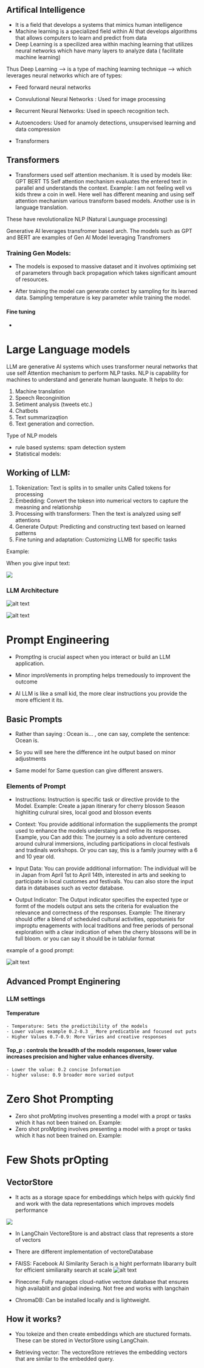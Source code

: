 ## Artifical Intelligence
- It is a field that develops a systems that mimics human intelligence
- Machine learning is a specialized field within AI that develops algorithms that allows computers to learn and predict from data
- Deep Learning is a specilized area within maching learning that utilizes neural networks which have many layers to analyze data ( facilitate machine learning)

Thus Deep Learning --> is a type of maching learning technique --> which leverages neural networks which are of types:
- Feed forward neural networks
- Convulutional Neural Networks : Used for image processing
- Recurrent Neural Networks: Used in speech recognition tech.
- Autoencoders: Used for anamoly detections, unsupervised learning and data compression

- Transformers


## Transformers
- Transformers used self attention mechanism. It is used by models like:
GPT
BERT
T5
Self attention mechanism evaluates the entered text in parallel and understands the context. Example: I am not feeling well vs kids threw a coin in well. Here well has different meaning and using self attention mechanism various transform based models. 
Another use is in language translation. 

These have revolutionalize NLP (Natural Launguage processing)

Generative AI leverages transfromer based arch. The models such as GPT and BERT are examples of Gen AI Model leveraging Transfromers

### Training Gen Models:
- The models is exposed to massive dataset and it involves optimixing set of parameters through back propagation which takes significant amount of resources.

- After training the model can generate contect by sampling for its learned data. Sampling temperature is key parameter while training the model.

#### Fine tuning
- 

# Large Language models

LLM are generative AI systems which uses transformer neural networks that use self Attention mechanism to perform NLP tasks.
 NLP is capability for machines to understand and generate human launguate. It helps to do:
 1. Machine translation
 2. Speech Reconginition
 3. Setiment analysis (tweets etc.)
 4. Chatbots
 5. Text summarizaqtion
 6. Text generation and correction.

 Type of NLP models
 - rule based systems: spam detection system 
 - Statistical models: 



## Working of LLM:

1. Tokenization: Text is splits in to smaller units Called tokens for processing
2. Embedding: Convert the tokesn into numerical vectors to capture the measning and relationship
3. Processing with transformers: Then the text is analyzed using self attentions
4. Generate Output: Predicting and constructing text based on learned patterns
5. Fine tuning and adaptation: Customizing LLMB for specific tasks


Example:

When you give input text:

![
](image.png)

### LLM Architecture
![alt text](image-1.png)

![alt text](image-2.png)

# Prompt Engineering
- PromptIng is crucial aspect when you interact or build an LLM application.
- Minor improVements in prompting helps tremedously to improvent the outcome

- AI LLM is like a small kid, the more clear instructions you provide the more efficient it its.

## Basic Prompts
- Rather than saying : Ocean is... , one can say, complete the sentence: Ocean is.
- So you will see here the difference int he output based on minor adjustments

- Same model for Same question can give different answers.

### Elements of Prompt
- Instructions: Instruction is specific task or directive provide to the Model. Example: Create a japan itinerary for cherry blosson Season highliting culrural sires, local good and blosson events

- Context: You provide additional information the suppliements the prompt used to enhance the models understaing and refine its responses. Example, you Can add this: The journey is a solo adventure centered around culrural immersions, including participations in clocal festivals and tradinals workshops. Or you can say, this is a family journey with a 6 and 10 year old.

- Input Data: You can provide additional information: The individual will be in Japan from April 1st to April 14th, interested in arts and seeking to participate in local customes and festivals. You can also store the input data in databases such as vector database.

- Output Indicator: The Output indicator specifies the expected type or formt of the models output ans sets the criteria for evaluation the relevance and correctness of the responses. Example: The itinerary should offer a blend of scheduled cultural activities, oppotunieis for improptu enagements  with local traditions and free periods of personal exploration with a clear indication of when the cherry blossons will be in full bloom. or you can say it should be in tablular format

example of a good prompt:


![alt text](image-3.png)

## Advanced Prompt Enginering
### LLM settings
#### Temperature
    - Temperature: Sets the predictibility of the models
    - Lower values example 0.2-0.3 _ More predicatble and focused out puts
    - Higher Values 0.7-0.9: More Varies and creative responses

#### Top_p : controls the breadth of the models responses, lower value increases precision and higher value enhances diversity.

    - Lower the value: 0.2 concise Information
    - higher valuse: 0.9 broader more varied output

# Zero Shot Prompting
- Zero shot proMpting involves presenting a model with a propt or tasks which it has not been trained on. Example: 
- Zero shot proMpting involves presenting a model with a propt or tasks which it has not been trained on. Example: 

# Few Shots prOpting


## VectorStore

- It acts as a storage space for embeddings which helps with quickly find and work with the data representations which improves models performance

![
](image-4.png)

- In LangChain VectoreStore is and abstract class that represents a store of vectors
- There are different implementation of vectoreDatabase

- FAISS: Facebook AI Similarity Serach is a hight performatn libararry built for efficient similiaralty search at scale
![alt text](image-5.png)

- Pinecone: Fully manages cloud-native vectore database that ensures high availablit and global indexing. Not free and works with langchain

- ChromaDB: Can be installed locally and is lightweight.


## How it works?
- You tokeize and then create embeddings which are stuctured formats. These can be stored in VectorStore using LangChain.

- Retrieving vector: The vectoreStore retrieves the embedding vectors that are similar to the embedded query.

